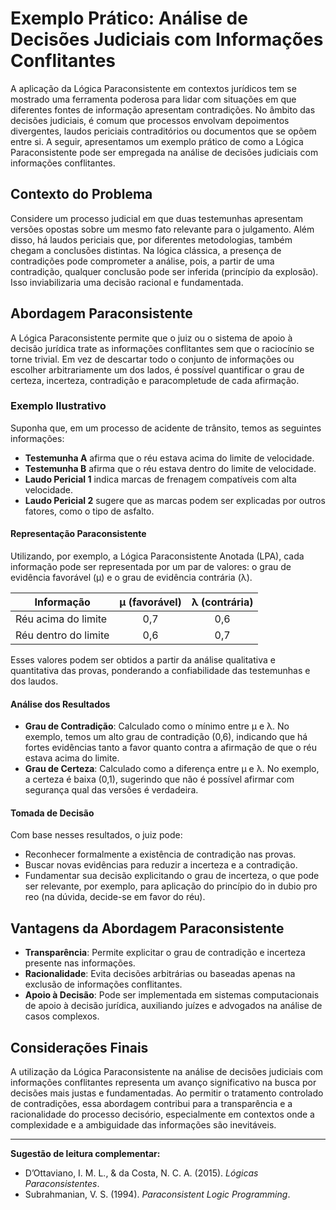 
# Exemplo Prático: Análise de Decisões Judiciais com Informações Conflitantes

A aplicação da Lógica Paraconsistente em contextos jurídicos tem se mostrado uma ferramenta poderosa para lidar com situações em que diferentes fontes de informação apresentam contradições. No âmbito das decisões judiciais, é comum que processos envolvam depoimentos divergentes, laudos periciais contraditórios ou documentos que se opõem entre si. A seguir, apresentamos um exemplo prático de como a Lógica Paraconsistente pode ser empregada na análise de decisões judiciais com informações conflitantes.

## Contexto do Problema

Considere um processo judicial em que duas testemunhas apresentam versões opostas sobre um mesmo fato relevante para o julgamento. Além disso, há laudos periciais que, por diferentes metodologias, também chegam a conclusões distintas. Na lógica clássica, a presença de contradições pode comprometer a análise, pois, a partir de uma contradição, qualquer conclusão pode ser inferida (princípio da explosão). Isso inviabilizaria uma decisão racional e fundamentada.

## Abordagem Paraconsistente

A Lógica Paraconsistente permite que o juiz ou o sistema de apoio à decisão jurídica trate as informações conflitantes sem que o raciocínio se torne trivial. Em vez de descartar todo o conjunto de informações ou escolher arbitrariamente um dos lados, é possível quantificar o grau de certeza, incerteza, contradição e paracompletude de cada afirmação.

### Exemplo Ilustrativo

Suponha que, em um processo de acidente de trânsito, temos as seguintes informações:

- **Testemunha A** afirma que o réu estava acima do limite de velocidade.
- **Testemunha B** afirma que o réu estava dentro do limite de velocidade.
- **Laudo Pericial 1** indica marcas de frenagem compatíveis com alta velocidade.
- **Laudo Pericial 2** sugere que as marcas podem ser explicadas por outros fatores, como o tipo de asfalto.

#### Representação Paraconsistente

Utilizando, por exemplo, a Lógica Paraconsistente Anotada (LPA), cada informação pode ser representada por um par de valores: o grau de evidência favorável (μ) e o grau de evidência contrária (λ).

| Informação                | μ (favorável) | λ (contrária) |
|---------------------------|:-------------:|:-------------:|
| Réu acima do limite       |     0,7       |     0,6       |
| Réu dentro do limite      |     0,6       |     0,7       |

Esses valores podem ser obtidos a partir da análise qualitativa e quantitativa das provas, ponderando a confiabilidade das testemunhas e dos laudos.

#### Análise dos Resultados

- **Grau de Contradição**: Calculado como o mínimo entre μ e λ. No exemplo, temos um alto grau de contradição (0,6), indicando que há fortes evidências tanto a favor quanto contra a afirmação de que o réu estava acima do limite.
- **Grau de Certeza**: Calculado como a diferença entre μ e λ. No exemplo, a certeza é baixa (0,1), sugerindo que não é possível afirmar com segurança qual das versões é verdadeira.

#### Tomada de Decisão

Com base nesses resultados, o juiz pode:

- Reconhecer formalmente a existência de contradição nas provas.
- Buscar novas evidências para reduzir a incerteza e a contradição.
- Fundamentar sua decisão explicitando o grau de incerteza, o que pode ser relevante, por exemplo, para aplicação do princípio do in dubio pro reo (na dúvida, decide-se em favor do réu).

## Vantagens da Abordagem Paraconsistente

- **Transparência**: Permite explicitar o grau de contradição e incerteza presente nas informações.
- **Racionalidade**: Evita decisões arbitrárias ou baseadas apenas na exclusão de informações conflitantes.
- **Apoio à Decisão**: Pode ser implementada em sistemas computacionais de apoio à decisão jurídica, auxiliando juízes e advogados na análise de casos complexos.

## Considerações Finais

A utilização da Lógica Paraconsistente na análise de decisões judiciais com informações conflitantes representa um avanço significativo na busca por decisões mais justas e fundamentadas. Ao permitir o tratamento controlado de contradições, essa abordagem contribui para a transparência e a racionalidade do processo decisório, especialmente em contextos onde a complexidade e a ambiguidade das informações são inevitáveis.

---

**Sugestão de leitura complementar:**  
- D’Ottaviano, I. M. L., & da Costa, N. C. A. (2015). *Lógicas Paraconsistentes*.  
- Subrahmanian, V. S. (1994). *Paraconsistent Logic Programming*.

```
